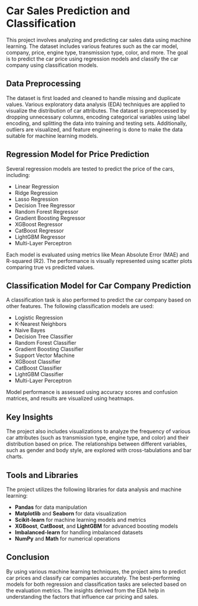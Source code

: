 # Car Sales Prediction and Classification

This project involves analyzing and predicting car sales data using machine learning. The dataset includes various features such as the car model, company, price, engine type, transmission type, color, and more. The goal is to predict the car price using regression models and classify the car company using classification models. 

## Data Preprocessing

The dataset is first loaded and cleaned to handle missing and duplicate values. Various exploratory data analysis (EDA) techniques are applied to visualize the distribution of car attributes. The dataset is preprocessed by dropping unnecessary columns, encoding categorical variables using label encoding, and splitting the data into training and testing sets. Additionally, outliers are visualized, and feature engineering is done to make the data suitable for machine learning models.

## Regression Model for Price Prediction

Several regression models are tested to predict the price of the cars, including:

- Linear Regression
- Ridge Regression
- Lasso Regression
- Decision Tree Regressor
- Random Forest Regressor
- Gradient Boosting Regressor
- XGBoost Regressor
- CatBoost Regressor
- LightGBM Regressor
- Multi-Layer Perceptron

Each model is evaluated using metrics like Mean Absolute Error (MAE) and R-squared (R2). The performance is visually represented using scatter plots comparing true vs predicted values.

## Classification Model for Car Company Prediction

A classification task is also performed to predict the car company based on other features. The following classification models are used:

- Logistic Regression
- K-Nearest Neighbors
- Naive Bayes
- Decision Tree Classifier
- Random Forest Classifier
- Gradient Boosting Classifier
- Support Vector Machine
- XGBoost Classifier
- CatBoost Classifier
- LightGBM Classifier
- Multi-Layer Perceptron

Model performance is assessed using accuracy scores and confusion matrices, and results are visualized using heatmaps.

## Key Insights

The project also includes visualizations to analyze the frequency of various car attributes (such as transmission type, engine type, and color) and their distribution based on price. The relationships between different variables, such as gender and body style, are explored with cross-tabulations and bar charts.

## Tools and Libraries

The project utilizes the following libraries for data analysis and machine learning:

- **Pandas** for data manipulation
- **Matplotlib** and **Seaborn** for data visualization
- **Scikit-learn** for machine learning models and metrics
- **XGBoost**, **CatBoost**, and **LightGBM** for advanced boosting models
- **Imbalanced-learn** for handling imbalanced datasets
- **NumPy** and **Math** for numerical operations

## Conclusion

By using various machine learning techniques, the project aims to predict car prices and classify car companies accurately. The best-performing models for both regression and classification tasks are selected based on the evaluation metrics. The insights derived from the EDA help in understanding the factors that influence car pricing and sales.
